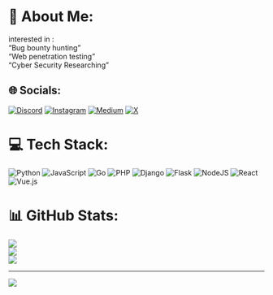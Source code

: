 # 💫 About Me:
interested in :<br>
“Bug bounty hunting”<br>“Web penetration testing”<br>“Cyber ​​Security Researching”


## 🌐 Socials:
[![Discord](https://img.shields.io/badge/Discord-%237289DA.svg?logo=discord&logoColor=white)](https://discord.gg/https://discord.gg/C9EvGuz5) [![Instagram](https://img.shields.io/badge/Instagram-%23E4405F.svg?logo=Instagram&logoColor=white)](https://instagram.com/ahmad.aiv01) [![Medium](https://img.shields.io/badge/Medium-12100E?logo=medium&logoColor=white)](https://medium.com/@ahmad.aiv01) [![X](https://img.shields.io/badge/X-black.svg?logo=X&logoColor=white)](https://x.com/ahmad_aiv_01) 

# 💻 Tech Stack:
![Python](https://img.shields.io/badge/python-3670A0?style=for-the-badge&logo=python&logoColor=ffdd54) ![JavaScript](https://img.shields.io/badge/javascript-%23323330.svg?style=for-the-badge&logo=javascript&logoColor=%23F7DF1E) ![Go](https://img.shields.io/badge/go-%2300ADD8.svg?style=for-the-badge&logo=go&logoColor=white) ![PHP](https://img.shields.io/badge/php-%23777BB4.svg?style=for-the-badge&logo=php&logoColor=white) ![Django](https://img.shields.io/badge/django-%23092E20.svg?style=for-the-badge&logo=django&logoColor=white) ![Flask](https://img.shields.io/badge/flask-%23000.svg?style=for-the-badge&logo=flask&logoColor=white) ![NodeJS](https://img.shields.io/badge/node.js-6DA55F?style=for-the-badge&logo=node.js&logoColor=white) ![React](https://img.shields.io/badge/react-%2320232a.svg?style=for-the-badge&logo=react&logoColor=%2361DAFB) ![Vue.js](https://img.shields.io/badge/vue.js-%2335495e.svg?style=for-the-badge&logo=vuedotjs&logoColor=%234FC08D) 
# 📊 GitHub Stats:
![](https://github-readme-stats.vercel.app/api?username=Dissentix&theme=dark&hide_border=false&include_all_commits=false&count_private=false)<br/>
![](https://github-readme-streak-stats.herokuapp.com/?user=Dissentix&theme=dark&hide_border=false)<br/>
![](https://github-readme-stats.vercel.app/api/top-langs/?username=Dissentix&theme=dark&hide_border=false&include_all_commits=false&count_private=false&layout=compact)

---
[![](https://visitcount.itsvg.in/api?id=Dissentix&icon=0&color=0)](https://visitcount.itsvg.in)
